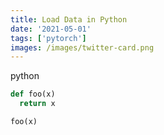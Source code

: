 ```yaml
---
title: Load Data in Python
date: '2021-05-01'
tags: ['pytorch']
images: /images/twitter-card.png
---
```

python

```python
def foo(x)
  return x

foo(x)
```